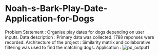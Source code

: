 # Noah-s-Bark-Play-Date-Application-for-Dogs
Problem Statement : Organise play dates for dogs depending on user inputs. 
Data description : Primary data was collected. 1788 reponses were recorded. 
Architecture of the project : Similarity matrix and collaborative filtering was used to find the matching dogs. 
Application : ![pd_output1](https://user-images.githubusercontent.com/59728157/105455853-35b23800-5caa-11eb-9b34-8ea77dd61926.JPG)
